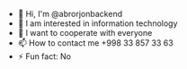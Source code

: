 - 👋 Hi, I'm @abrorjonbackend
- 👀 I am interested in information technology
- 💞️ I want to cooperate with everyone
- 📫 How to contact me +998 33 857 33 63
- ⚡ Fun fact: No

<!---
abrorjonbackend/abrorjonbackend is a ✨ special ✨ repository because its `README.md` (this file) appears on your GitHub profile.
You can click the Preview link to take a look at your changes.
--->
